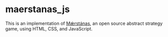 # maerstanas_js

This is an implementation of [Mǽrstánas](https://codeberg.org/jaerrib/maerstanas), an open source abstract strategy game, using HTML, CSS, and JavaScript.